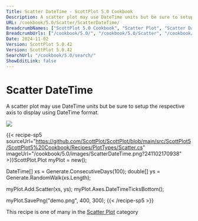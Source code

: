 ```yaml
---
Title: Scatter DateTime - ScottPlot 5.0 Cookbook
Description: A scatter plot may use DateTime units but be sure to setup the respective axis to display using DateTime format.
URL: /cookbook/5.0/Scatter/ScatterDateTime/
BreadcrumbNames: ["ScottPlot 5.0 Cookbook", "Scatter Plot", "Scatter DateTime"]
BreadcrumbUrls: ["/cookbook/5.0/", "/cookbook/5.0/Scatter", "/cookbook/5.0/Scatter/ScatterDateTime"]
Date: 2024-11-02
Version: ScottPlot 5.0.42
Version: ScottPlot 5.0.42
SearchUrl: "/cookbook/5.0/search/"
ShowEditLink: false
---
```



<div class='d-flex align-items-center mt-5'>
<h1 class='me-2 text-dark my-0 border-0'>Scatter DateTime</h1>
</div>

A scatter plot may use DateTime units but be sure to setup the respective axis to display using DateTime format.

[![](/cookbook/5.0/images/ScatterDateTime.png?241102170938)](/cookbook/5.0/images/ScatterDateTime.png?241102170938)

{{< recipe-sp5 sourceUrl="https://github.com/ScottPlot/ScottPlot/blob/main/src/ScottPlot5/ScottPlot5%20Cookbook/Recipes/PlotTypes/Scatter.cs" imageUrl="/cookbook/5.0/images/ScatterDateTime.png?241102170938" >}}ScottPlot.Plot myPlot = new();

DateTime[] xs = Generate.ConsecutiveDays(100);
double[] ys = Generate.RandomWalk(xs.Length);

myPlot.Add.Scatter(xs, ys);
myPlot.Axes.DateTimeTicksBottom();

myPlot.SavePng("demo.png", 400, 300);
{{< /recipe-sp5 >}}

<div class='my-5 text-center'>This recipe is one of many in the <a href='/cookbook/5.0/Scatter'>Scatter Plot</a> category</div>



